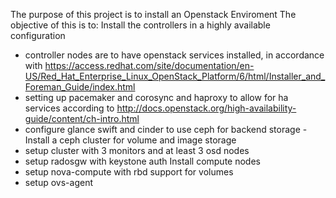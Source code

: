 The purpose of this project is to install an Openstack Enviroment
The objective of this is to:
Install the controllers in a highly available configuration
  - controller nodes are to have openstack services installed, in accordance with https://access.redhat.com/site/documentation/en-US/Red_Hat_Enterprise_Linux_OpenStack_Platform/6/html/Installer_and_Foreman_Guide/index.html
  - setting up pacemaker and corosync and haproxy to allow for ha services according to http://docs.openstack.org/high-availability-guide/content/ch-intro.html
  - configure glance swift and cinder to use ceph for backend storage -
Install a ceph cluster for volume and image storage
  - setup cluster with 3 monitors and at least 3 osd nodes
  - setup radosgw with keystone auth
Install compute nodes
  - setup nova-compute with rbd support for volumes
  - setup ovs-agent
